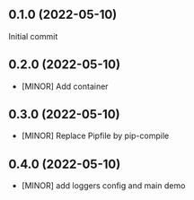 
0.1.0 (2022-05-10)
------------------
Initial commit


0.2.0 (2022-05-10)
------------------
- [MINOR] Add container


0.3.0 (2022-05-10)
------------------
- [MINOR] Replace Pipfile by pip-compile


0.4.0 (2022-05-10)
------------------
- [MINOR] add loggers config and main demo


